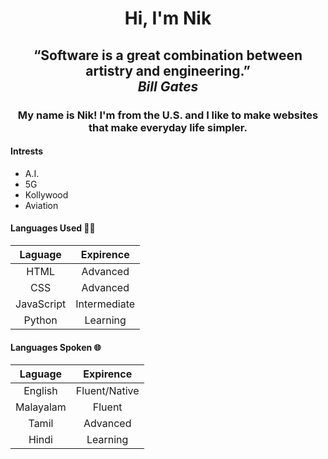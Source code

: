 <h1 align="center">Hi, I'm Nik</h1>

<h2 align="center">“Software is a great combination between artistry and engineering.” <br> <i>Bill Gates</i></h2>

<h3 align="center">My name is Nik! I'm from the U.S. and I like to make websites that make everyday life simpler.</h3>

#### Intrests
- A.I.
- 5G
- Kollywood
- Aviation

#### Languages Used :man_technologist:	
| Laguage        | Expirence           |
| :-------------: |:-------------:|
| HTML      | Advanced |
| CSS      | Advanced      |
| JavaScript | Intermediate       | 
| Python | Learning       | 

#### Languages Spoken :globe_with_meridians:	
| Laguage        | Expirence           |
| :-------------: |:-------------:|
| English      | Fluent/Native |
| Malayalam      | Fluent      |
| Tamil | Advanced       | 
| Hindi | Learning       | 
